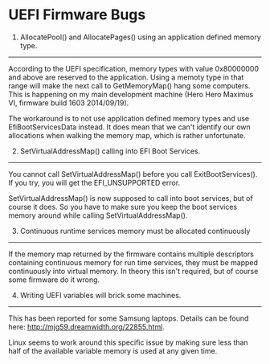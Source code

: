 UEFI Firmware Bugs
==================

1) AllocatePool() and AllocatePages() using an application defined memory type.
-------------------------------------------------------------------------------

According to the UEFI specification, memory types with value 0x80000000
and above are reserved to the application. Using a memoty type in that
range will make the next call to GetMemoryMap() hang some computers. This
is happening on my main development machine (Hero Hero Maximus VI,
firmware build 1603 2014/09/19).

The workaround is to not use application defined memory types and use
EfiBootServicesData instead. It does mean that we can't identify our own
allocations when walking the memory map, which is rather unfortunate.


2) SetVirtualAddressMap() calling into EFI Boot Services.
--------------------------------------------------------

You cannot call SetVirtualAddressMap() before you call ExitBootServices().
If you try, you will get the EFI_UNSUPPORTED error.

SetVirtualAddressMap() is now supposed to call into boot services, but
of course it does. So you have to make sure you keep the boot services
memory around while calling SetVirtualAddressMap().


3) Continuous runtime services memory must be allocated continuously
--------------------------------------------------------------------

If the memory map returned by the firmware contains multiple descriptors
containing continuous memory for run time services, they must be mapped
continuously into virtual memory. In theory this isn't required, but of
course some firmware do it wrong.


4) Writing UEFI variables will brick some machines.
---------------------------------------------------

This has been reported for some Samsung laptops. Details can be found
here: http://mjg59.dreamwidth.org/22855.html.

Linux seems to work around this specific issue by making sure less than
half of the available variable memory is used at any given time.

